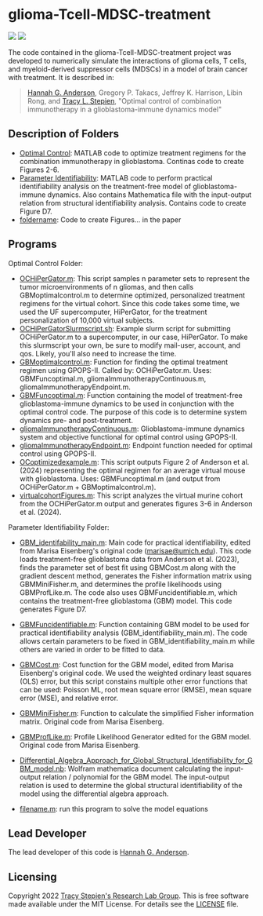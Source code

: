 # glioma-Tcell-MDSC-treatment

<a href="https://github.com/stepien-lab/glioma-Tcell-MDSC-treatment/"><img src="https://img.shields.io/badge/GitHub-stepien--lab%2Fglioma--Tcell--MDSC--treatment-blue" /></a> <a href="LICENSE"><img src="https://img.shields.io/badge/license-MIT-blue.svg" /></a>

The code contained in the glioma-Tcell-MDSC-treatment project was developed to numerically simulate the interactions of glioma cells, T cells, and myeloid-derived suppressor cells (MDSCs) in a model of brain cancer with treatment. It is described in:
>[Hannah G. Anderson](https://github.com/HannahGrace314), Gregory P. Takacs, Jeffrey K. Harrison, Libin Rong, and [Tracy L. Stepien](https://github.com/tstepien/), "Optimal control of combination immunotherapy in a glioblastoma-immune dynamics model"

## Description of Folders
+ [Optimal Control](Optimal_Control): MATLAB code to optimize treatment regimens for the combination immunotherapy in glioblastoma. Continas code to create Figures 2-6. 
+ [Parameter Identifiability](Parameter_Identifiability): MATLAB code to perform practical identifiability analysis on the treatment-free model of glioblastoma-immune dynamics. Also contains Mathematica file with the input-output relation from structural identifiability analysis. Contains code to create Figure D7.
+ [foldername](foldername): Code to create Figures... in the paper

## Programs
Optimal Control Folder:
+ [OCHiPerGator.m](Optimal_Control/OCHiPerGator.m): This script samples n parameter sets to represent the tumor microenvironments of n gliomas, and then calls GBMoptimalcontrol.m to determine optimized, personalized treatment regimens for the virtual cohort. Since this code takes some time, we used the UF supercomputer, HiPerGator, for the treatment personalization of 10,000 virtual subjects.
+ [OCHiPerGatorSlurmscript.sh](Optimal_Control/OCHiPerGatorSlurmscript.sh): Example slurm script for submitting OCHiPerGator.m to a supercomputer, in our case, HiPerGator. To make this slurmscript your own, be sure to modify mail-user, account, and qos. Likely, you'll also need to increase the time.
+ [GBMoptimalcontrol.m](Optimal_Control/GBMoptimalcontrol.m): Function for finding the optimal treatment regimen using GPOPS-II. Called by: OCHiPerGator.m. Uses: GBMFuncoptimal.m, gliomaImmunotherapyContinuous.m, gliomaImmunotherapyEndpoint.m.
+ [GBMFuncoptimal.m](Optimal_Control/GBMFuncoptimal.m): Function containing the model of treatment-free glioblastoma-immune dynamics to be used in conjunction with the optimal control code. The purpose of this code is to determine system dynamics pre- and post-treatment.
+ [gliomaImmunotherapyContinuous.m](Optimal_Control/gliomaImmunotherapyContinuous.m): Glioblastoma-immune dynamics system and objective functional for optimal control using GPOPS-II. 
+ [gliomaImmunotherapyEndpoint.m](Optimal_Control/gliomaImmunotherapyEndpoint.m): Endpoint function needed for optimal control using GPOPS-II.
+ [OCoptimizedexample.m](Optimal_Control/OCoptimizedexample.m): This script outputs Figure 2 of Anderson et al. (2024) representing the optimal regimen for an average virtual mouse with glioblastoma. Uses: GBMFuncoptimal.m (and output from OCHiPerGator.m + GBMoptimalcontrol.m).
+ [virtualcohortFigures.m](Optimal_Control/virtualcohortFigures.m): This script analyzes the virtual murine cohort from the OCHiPerGator.m output and generates figures 3-6 in Anderson et al. (2024).

Parameter Identifiability Folder:
+ [GBM_identifability_main.m](Parameter_Identifiability/GBM_identifiability_main.m): Main code for practical identifiability, edited from Marisa Eisenberg's original code (marisae@umich.edu). This code loads treatment-free glioblastoma data from Anderson et al. (2023), finds the parameter set of best fit using GBMCost.m along with the gradient descent method, generates the Fisher information matrix using GBMMiniFisher.m, and determines the profile likelihoods using GBMProfLike.m. The code also uses GBMFuncidentifiable.m, which contains the treatment-free glioblastoma (GBM) model. This code generates Figure D7.
+ [GBMFuncidentifiable.m](Parameter_Identifiability/GBMFuncidentifiable.m): Function containing GBM model to be used for practical identifiability analysis (GBM_identifiability_main.m). The code allows certain parameters to be fixed in GBM_identifiability_main.m while others are varied in order to be fitted to data.
+ [GBMCost.m](Parameter_Identifiability/GBMCost.m): Cost function for the GBM model, edited from Marisa Eisenberg's original code. We used the weighted ordinary least squares (OLS) error, but this script constains multiple other error functions that can be used: Poisson ML, root mean square error (RMSE), mean square error (MSE), and relative error.
+ [GBMMiniFisher.m](Parameter_Identifiability/GBMMiniFisher.m): Function to calculate the simplified Fisher information matrix. Original code from Marisa Eisenberg. 
+ [GBMProfLike.m](Parameter_Identifiability/GBMProfLike.m): Profile Likelihood Generator edited for the GBM model. Original code from Marisa Eisenberg.
+ [Differential_Algebra_Approach_for_Global_Structural_Identifiability_for_GBM_model.nb](Parameter_Identifiability/Differential_Algebra_Approach_for_Global_Structural_Identifiability_for_GBM_model.nb): Wolfram mathematica document calculating the input-output relation / polynomial for the GBM model. The input-output relation is used to determine the global structural identifiability of the model using the differential algebra approach.

+ [filename.m](filename.m): run this program to solve the model equations

## Lead Developer
The lead developer of this code is [Hannah G. Anderson](https://github.com/HannahGrace314).

## Licensing
Copyright 2022 [Tracy Stepien's Research Lab Group](https://github.com/stepien-lab/). This is free software made available under the MIT License. For details see the [LICENSE](LICENSE) file.
